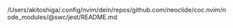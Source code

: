 /Users/akitoshiga/.config/nvim/dein/repos/github.com/neoclide/coc.nvim/node_modules/@swc/jest/README.md